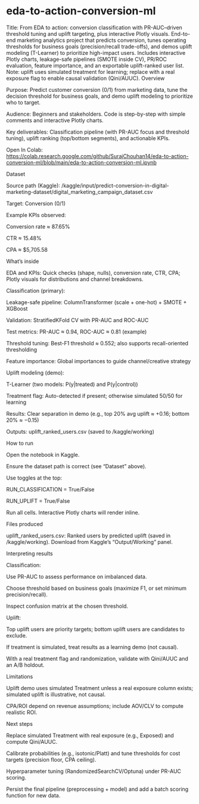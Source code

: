 # eda-to-action-conversion-ml
Title: From EDA to action: conversion classification with PR-AUC–driven threshold tuning and uplift targeting, plus interactive Plotly visuals.
End-to-end marketing analytics project that predicts conversion, tunes operating thresholds for business goals (precision/recall trade-offs), and demos uplift modeling (T-Learner) to prioritize high-impact users. Includes interactive Plotly charts, leakage-safe pipelines (SMOTE inside CV), PR/ROC evaluation, feature importance, and an exportable uplift-ranked user list. Note: uplift uses simulated treatment for learning; replace with a real exposure flag to enable causal validation (Qini/AUUC).
Overview

Purpose: Predict customer conversion (0/1) from marketing data, tune the decision threshold for business goals, and demo uplift modeling to prioritize who to target.

Audience: Beginners and stakeholders. Code is step-by-step with simple comments and interactive Plotly charts.

Key deliverables: Classification pipeline (with PR-AUC focus and threshold tuning), uplift ranking (top/bottom segments), and actionable KPIs.

Open In Colab: https://colab.research.google.com/github/SurajChouhan14/eda-to-action-conversion-ml/blob/main/eda-to-action-conversion-ml.ipynb

Dataset

Source path (Kaggle): /kaggle/input/predict-conversion-in-digital-marketing-dataset/digital_marketing_campaign_dataset.csv

Target: Conversion (0/1)

Example KPIs observed:

Conversion rate ≈ 87.65%

CTR ≈ 15.48%

CPA ≈ $5,705.58

What’s inside

EDA and KPIs: Quick checks (shape, nulls), conversion rate, CTR, CPA; Plotly visuals for distributions and channel breakdowns.

Classification (primary):

Leakage-safe pipeline: ColumnTransformer (scale + one-hot) + SMOTE + XGBoost

Validation: StratifiedKFold CV with PR-AUC and ROC-AUC

Test metrics: PR-AUC ≈ 0.94, ROC-AUC ≈ 0.81 (example)

Threshold tuning: Best-F1 threshold ≈ 0.552; also supports recall-oriented thresholding

Feature importance: Global importances to guide channel/creative strategy

Uplift modeling (demo):

T-Learner (two models: P(y|treated) and P(y|control))

Treatment flag: Auto-detected if present; otherwise simulated 50/50 for learning

Results: Clear separation in demo (e.g., top 20% avg uplift ≈ +0.16; bottom 20% ≈ −0.15)

Outputs: uplift_ranked_users.csv (saved to /kaggle/working)

How to run

Open the notebook in Kaggle.

Ensure the dataset path is correct (see “Dataset” above).

Use toggles at the top:

RUN_CLASSIFICATION = True/False

RUN_UPLIFT = True/False

Run all cells. Interactive Plotly charts will render inline.

Files produced

uplift_ranked_users.csv: Ranked users by predicted uplift (saved in /kaggle/working). Download from Kaggle’s “Output/Working” panel.

Interpreting results

Classification:

Use PR-AUC to assess performance on imbalanced data.

Choose threshold based on business goals (maximize F1, or set minimum precision/recall).

Inspect confusion matrix at the chosen threshold.

Uplift:

Top uplift users are priority targets; bottom uplift users are candidates to exclude.

If treatment is simulated, treat results as a learning demo (not causal).

With a real treatment flag and randomization, validate with Qini/AUUC and an A/B holdout.

Limitations

Uplift demo uses simulated Treatment unless a real exposure column exists; simulated uplift is illustrative, not causal.

CPA/ROI depend on revenue assumptions; include AOV/CLV to compute realistic ROI.

Next steps

Replace simulated Treatment with real exposure (e.g., Exposed) and compute Qini/AUUC.

Calibrate probabilities (e.g., isotonic/Platt) and tune thresholds for cost targets (precision floor, CPA ceiling).

Hyperparameter tuning (RandomizedSearchCV/Optuna) under PR-AUC scoring.

Persist the final pipeline (preprocessing + model) and add a batch scoring function for new data.
